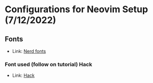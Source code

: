 # Configurations for Neovim Setup (7/12/2022)

## Fonts
- Link: [Nerd fonts](https://github.com/ryanoasis/nerd-fonts)


### Font used (follow on tutorial) Hack
- Link: [Hack](https://github.com/ryanoasis/nerd-fonts/tree/master/patched-fonts/Hack)
